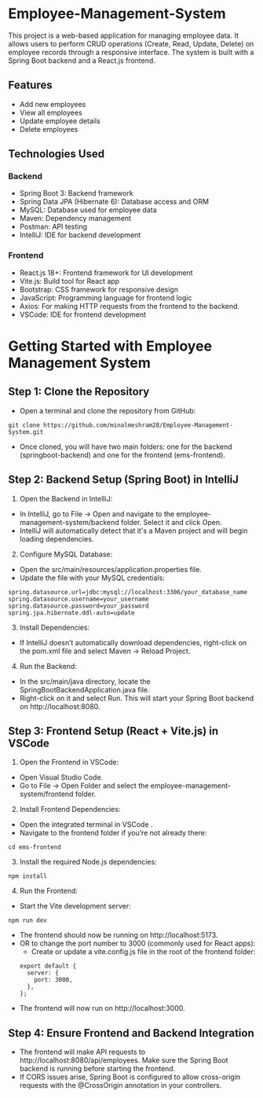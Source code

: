 # Employee-Management-System
This project is a web-based application for managing employee data. It allows users to perform CRUD operations (Create, Read, Update, Delete) on employee records through a responsive interface. The system is built with a Spring Boot backend and a React.js frontend.

## Features

- Add new employees
- View all employees
- Update employee details
- Delete employees

## Technologies Used

### Backend
- Spring Boot 3: Backend framework
- Spring Data JPA (Hibernate 6): Database access and ORM
- MySQL: Database used for employee data
- Maven: Dependency management
- Postman: API testing
- IntelliJ: IDE for backend development

### Frontend
- React.js 18+: Frontend framework for UI development
- Vite.js: Build tool for React app
- Bootstrap: CSS framework for responsive design
- JavaScript: Programming language for frontend logic
- Axios: For making HTTP requests from the frontend to the backend.
- VSCode: IDE for frontend development

# Getting Started with Employee Management System

## Step 1: Clone the Repository
- Open a terminal and clone the repository from GitHub:
```
git clone https://github.com/minalmeshram28/Employee-Management-System.git
```
- Once cloned, you will have two main folders: one for the backend (springboot-backend) and one for the frontend (ems-frontend).

## Step 2: Backend Setup (Spring Boot) in IntelliJ
1. Open the Backend in IntelliJ:
- In IntelliJ, go to File -> Open and navigate to the employee-management-system/backend folder. Select it and click Open.
- IntelliJ will automatically detect that it's a Maven project and will begin loading dependencies.

2. Configure MySQL Database:
- Open the src/main/resources/application.properties file.
- Update the file with your MySQL credentials:
```
spring.datasource.url=jdbc:mysql://localhost:3306/your_database_name
spring.datasource.username=your_username
spring.datasource.password=your_password
spring.jpa.hibernate.ddl-auto=update
```
3. Install Dependencies:
- If IntelliJ doesn’t automatically download dependencies, right-click on the pom.xml file and select Maven -> Reload Project.

4. Run the Backend:
- In the src/main/java directory, locate the SpringBootBackendApplication.java file.
- Right-click on it and select Run. This will start your Spring Boot backend on http://localhost:8080.

## Step 3: Frontend Setup (React + Vite.js) in VSCode

1. Open the Frontend in VSCode:
- Open Visual Studio Code.
- Go to File -> Open Folder and select the employee-management-system/frontend folder.
  
2. Install Frontend Dependencies:
- Open the integrated terminal in VSCode .
- Navigate to the frontend folder if you’re not already there:
```
cd ems-frontend
```

3. Install the required Node.js dependencies:
```
npm install
```

4. Run the Frontend:
- Start the Vite development server:
```
npm run dev
```
- The frontend should now be running on http://localhost:5173.
- OR to change the port number to 3000 (commonly used for React apps):
  - Create or update a vite.config.js file in the root of the frontend folder:
   ```
   export default {
     server: {
       port: 3000,
     },
   };
   ```
- The frontend will now run on http://localhost:3000.

## Step 4: Ensure Frontend and Backend Integration
- The frontend will make API requests to http://localhost:8080/api/employees. Make sure the Spring Boot backend is running before starting the frontend.
- If CORS issues arise, Spring Boot is configured to allow cross-origin requests with the @CrossOrigin annotation in your controllers.




  
   
   
   

